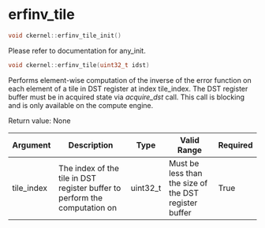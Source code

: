 # erfinv_tile

```cpp
void ckernel::erfinv_tile_init()
```

Please refer to documentation for any_init. 

```cpp
void ckernel::erfinv_tile(uint32_t idst)
```

Performs element-wise computation of the inverse of the error function on each element of a tile in DST register at index tile_index. The DST register buffer must be in acquired state via *acquire_dst* call. This call is blocking and is only available on the compute engine.

Return value: None

| Argument      | Description                                                                | Type      | Valid Range                                           | Required       |
|---------------|----------------------------------------------------------------------------|-----------|-------------------------------------------------------|----------------|
| tile_index    | The index of the tile in DST register buffer to perform the computation on | uint32_t  | Must be less than the size of the DST register buffer | True           |
